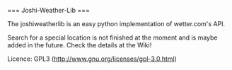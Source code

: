=== Joshi-Weather-Lib ===

The joshiweatherlib is an easy python implementation of wetter.com's API.

Search for a special location is not finished at the moment and is maybe added
in the future. Check the details at the Wiki!

Licence: GPL3 (http://www.gnu.org/licenses/gpl-3.0.html)
